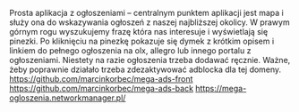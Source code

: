 Prosta aplikacja z ogłoszeniami – centralnym punktem aplikacji jest 
mapa i służy ona do wskazywania ogłoszeń z naszej najbliższej okolicy. 
W prawym górnym rogu wyszukujemy frazę która nas interesuje i 
wyświetlają się pinezki. Po kliknięciu na pinezkę pokazuje się dymek z 
krótkim opisem i linkiem do pełnego ogłoszenia na olx, allegro lub innego
portalu z ogłoszeniami. Niestety na razie ogłoszenia trzeba dodawać 
ręcznie. Ważne, żeby poprawnie działało trzeba zdezaktywować adblocka 
dla tej domeny.
https://github.com/marcinkorbec/mega-ads-front
https://github.com/marcinkorbec/mega-ads-back
https://mega-ogloszenia.networkmanager.pl/

